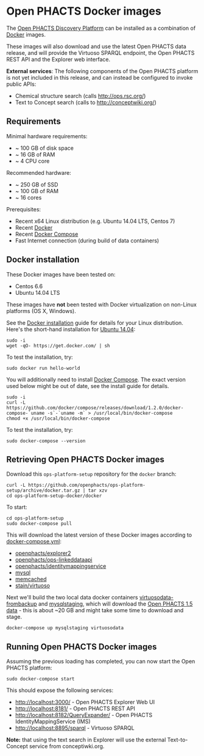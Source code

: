 # Open PHACTS Docker images

The [Open PHACTS Discovery Platform](http://www.openphacts.org/) can be
installed as a combination of [Docker](http://docker.com/) images.

These images will also download and use
the latest Open PHACTS data release, and will provide the
Virtuoso SPARQL endpoint, the Open PHACTS REST API and the
Explorer web interface.

**External services**: The following components of the Open PHACTS platform
is not yet included in this release, and can instead be configured to
invoke public APIs:

- Chemical structure search (calls http://ops.rsc.org/)
- Text to Concept search (calls to http://conceptwiki.org/)

## Requirements

Minimal hardware requirements:
  - ~ 100 GB of disk space
  - ~ 16 GB of RAM
  - ~ 4 CPU core

Recommended hardware:
  - ~ 250 GB of SSD
  - ~ 100 GB of RAM
  - ~ 16 cores

Prerequisites:

  - Recent x64 Linux distribution (e.g. Ubuntu 14.04 LTS, Centos 7)
  - Recent [Docker](https://docs.docker.com/installation/#installation)
  - Recent [Docker Compose](http://docs.docker.com/compose/install/)
  - Fast Internet connection (during build of data containers)


## Docker installation

These Docker images have been tested on:
* Centos 6.6
* Ubuntu 14.04 LTS

These images have **not** been tested with
Docker virtualization on non-Linux platforms (OS X, Windows).

See the
[Docker installation](https://docs.docker.com/installation/#installation)
guide for details for your Linux distribution. Here's the short-hand
installation for [Ubuntu 14.04](https://docs.docker.com/installation/ubuntulinux/):

    sudo -i
    wget -qO- https://get.docker.com/ | sh

To test the installation, try:

    sudo docker run hello-world

You will additionally need to install
[Docker Compose](http://docs.docker.com/compose/install/). The exact version
used below might be out of date, see the install guide for details.

    sudo -i
    curl -L https://github.com/docker/compose/releases/download/1.2.0/docker-compose-`uname -s`-`uname -m` > /usr/local/bin/docker-compose
    chmod +x /usr/local/bin/docker-compose

To test the installation, try:

    sudo docker-compose --version


## Retrieving Open PHACTS Docker images

Download this `ops-platform-setup` repository for the `docker` branch:

    curl -L https://github.com/openphacts/ops-platform-setup/archive/docker.tar.gz | tar xzv
    cd ops-platform-setup-docker/docker

To start:

    cd ops-platform-setup
    sudo docker-compose pull

This will download the latest version of these
Docker images according to [docker-compose.yml](docker-compose.yml):

  * [openphacts/explorer2](https://registry.hub.docker.com/u/openphacts/explorer2/)
  * [openphacts/ops-linkeddataapi](https://registry.hub.docker.com/u/openphacts/ops-linkeddataapi/)
  * [openphacts/identitymappingservice](https://registry.hub.docker.com/u/openphacts/identitymappingservice/)
  * [mysql](https://registry.hub.docker.com/_/mysql/)
  * [memcached](https://registry.hub.docker.com/_/memcached/)
  * [stain/virtuoso](https://registry.hub.docker.com/u/stain/virtuoso/)

Next we'll build the two local data docker containers
[virtuosodata-frombackup](virtuosodata-frombackup) and
[mysqlstaging](mysqlstaging), which will download
the [Open PHACTS 1.5 data](http://data.openphacts.org/1.5/) - this
is about ~20 GB and might take some time to download and stage.

    docker-compose up mysqlstaging virtuosodata

## Running Open PHACTS Docker images

Assuming the previous loading has completed, you can now start
the Open PHACTS platform:

    sudo docker-compose start

This should expose the following services:

  * [http://localhost:3000/](http://localhost:3000/) - Open PHACTS Explorer Web UI  
  * [http://localhost:8181/](http://localhost:8181/) - Open PHACTS REST API
  * [http://localhost:8182/QueryExpander/](http://localhost:8182/QueryExpander/) - Open PHACTS IdentityMappingService (IMS)
  * [http://localhost:8895/sparql](http://localhost:8895/sparql) - Virtuoso SPARQL

**Note:** that using the text search in Explorer will use the
external Text-to-Concept service from conceptiwki.org.
